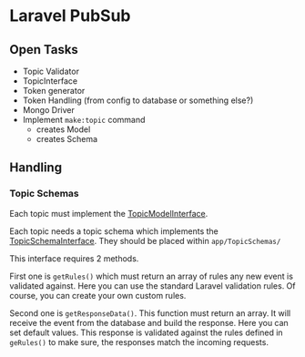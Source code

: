 # Laravel PubSub

## Open Tasks

- Topic Validator
- TopicInterface
- Token generator
- Token Handling (from config to database or something else?)
- Mongo Driver
- Implement `make:topic` command
  - creates Model 
  - creates Schema

## Handling

### Topic Schemas

Each topic must implement the [TopicModelInterface](app/Interfaces/PubSub/TopicModelInterface.php).

Each topic needs a topic schema which implements the [TopicSchemaInterface](app/Interfaces/PubSub/TopicSchemaInterface.php). They should be placed within `app/TopicSchemas/`

This interface requires 2 methods. 

First one is `getRules()` which must return an array of rules any new event is validated against. Here you can use the standard Laravel validation rules. Of course, you can create your own custom rules.

Second one is `getResponseData()`. This function must return an array. It will receive the event from the database and build the response. Here you can set default values. This response is validated against the rules defined in `geRules()` to make sure, the responses match the incoming requests.
